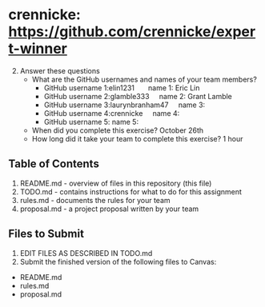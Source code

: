 # crennicke: https://github.com/crennicke/expert-winner

2. Answer these questions
   * What are the GitHub usernames and names of your team members?
       * GitHub username 1:elin1231           &nbsp;&nbsp;&nbsp; &nbsp; name 1: Eric Lin
       * GitHub username 2:glamble333       &nbsp; &nbsp; name 2: Grant Lamble
       * GitHub username 3:laurynbranham47   &nbsp; &nbsp; name 3:
       * GitHub username 4:crennicke     &nbsp;  &nbsp; name 4:
       * GitHub username 5:       name 5:
   * When did you complete this exercise? 
   October 26th
   * How long did it take your team to complete this exercise? 
   1 hour
## Table of Contents

1. README.md - overview of files in this repository (this file)
2. TODO.md - contains instructions for what to do for this assignment
3. rules.md - documents the rules for your team
4. proposal.md - a project proposal written by your team

## Files to Submit

1. EDIT FILES AS DESCRIBED IN TODO.md
2. Submit the finished version of the following files to Canvas:

* README.md
* rules.md
* proposal.md
